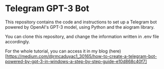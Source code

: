 # Telegram GPT-3 Bot
This repository contains the code and instructions to set up a Telegram bot powered by OpenAI's GPT-3 model, using Python and the aiogram library.

You can clone this repository, and change the information written in .env file accordingly.

For the whole tutorial, you can access it in my blog (here)[https://medium.com/@rmcaduyac1_30165/how-to-create-a-telegram-bot-powered-by-gpt-3-in-windows-a-step-by-step-guide-e10d868c40f7]
